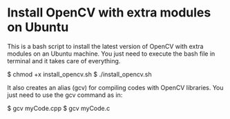 # Install OpenCV with extra modules on Ubuntu

This is a bash script to install the latest version of OpenCV with extra modules on an Ubuntu machine.
You just need to execute the bash file in terminal and it takes care of everything.

$ chmod +x install_opencv.sh
$ ./install_opencv.sh
 

It also creates an alias (gcv) for compiling codes with OpenCV libraries. You just need to use the gcv command as in:

$ gcv myCode.cpp
$ gcv myCode.c
